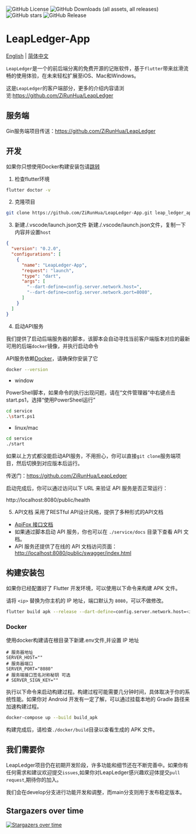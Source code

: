 ![GitHub License](https://img.shields.io/github/license/ZiRunHua/LeapLedger-App)
![GitHub Downloads (all assets, all releases)](https://img.shields.io/github/downloads/ZiRunHua/LeapLedger-App/total)
![GitHub stars](https://img.shields.io/github/stars/ZiRunHua/LeapLedger-App?style=social)
![GitHub Release](https://img.shields.io/github/v/release/ZiRunHua/LeapLedger-App)

# LeapLedger-App
 [English](README.en.md) | [简体中文](README.md)

`LeapLedger`是一个的前后端分离的免费开源的记账软件，基于`flutter`带来丝滑流畅的使用体验，在未来轻松扩展至iOS、Mac和Windows。

这是`LeapLedger`的客户端部分，更多的介绍内容请浏览:https://github.com/ZiRunHua/LeapLedger
## 服务端
Gin服务端项目传送：https://github.com/ZiRunHua/LeapLedger

## 开发
如果你只想使用Docker构建安装包请[跳转](#docker)

1. 检查flutter环境
```bash
flutter doctor -v 
```
2. 克隆项目
```bash
git clone https://github.com/ZiRunHua/LeapLedger-App.git leap_ledger_app
```
3. 新建./.vscode/launch.json文件
新建./.vscode/launch.json文件，复制一下内容并设置`host`
```json
{
  "version": "0.2.0",
  "configurations": [
    {
      "name": "LeapLedger-App",
      "request": "launch",
      "type": "dart",
      "args": [
        "--dart-define=config.server.network.host=",
        "--dart-define=config.server.network.port=8080",
      ]
    }
  ]
}
```
4. 启动API服务

我们提供了启动后端服务器的脚本，该脚本会自动寻找当前客户端版本对应的最新可用的后端`docker`镜像，并执行启动命令

API服务依赖[Docker](#https://www.docker.com)，请确保你安装了它
```bash
docker --version
```
  - window

PowerShell脚本，如果命令的执行出现问题，请在“文件管理器”中右键点击start.ps1，选择“使用PowerSheel运行”
```bash
cd service
.\start.ps1
```

- linux/mac
```bash
cd service
./start
```

如果以上方式都没能启动API服务，不用担心，你可以直接`git clone`服务端项目，然后切换到对应版本后运行。

传送门：https://github.com/ZiRunHua/LeapLedger

启动完成后，你可以通过访问以下 URL 来验证 API 服务是否正常运行：

http://localhost:8080/public/health

5. API文档
采用了RESTful API设计风格，提供了多种形式的API文档

- [ApiFox 接口文档](https://apifox.com/apidoc/shared-df940a71-63e8-4af7-9090-1be77ba5c3df)
- 如果通过脚本启动 API 服务，你也可以在 `./service/docs` 目录下查看 API 文档。
- API 服务还提供了在线的 API 文档访问页面：[http://localhost:8080/public/swagger/index.html](http://localhost:8080/public/swagger/index.html)
## 构建安装包

如果你已经配置好了 Flutter 开发环境，可以使用以下命令来构建 APK 文件。

请将 `<ip>` 替换为你主机的 IP 地址，端口默认为 `8080`，可以不做修改。
```bash
flutter build apk --release --dart-define=config.server.network.host=<ip> --dart-define=config.server.network.port=8080
```
### Docker
使用docker构建请在根目录下新建.env文件,并设置 IP 地址
```
# 服务器地址
SERVER_HOST=""
# 服务器端口
SERVER_PORT="8080"
# 服务端接口签名对称秘钥 可选
# SERVER_SIGN_KEY=""
```
执行以下命令来启动构建过程。构建过程可能需要几分钟时间，具体取决于你的系统性能。如果你对 Android 开发有一定了解，可以通过挂载本地的 Gradle 路径来加速构建过程。
```bash
docker-compose up --build build_apk 
```
构建完成后，请检查`./docker/build`目录以查看生成的 APK 文件。


## 我们需要你
LeapLedger项目仍在初期开发阶段，许多功能和细节还在不断完善中。如果你有任何需求和建议欢迎提交`issues`,如果你对LeapLedger感兴趣欢迎体提交`pull request`,期待你的加入。

我们会在develop分支进行功能开发和调整，而main分支则用于发布稳定版本。


## Stargazers over time
[![Stargazers over time](https://starchart.cc/ZiRunHua/LeapLedger-App.svg?variant=adaptive)](https://starchart.cc/ZiRunHua/LeapLedger-App)